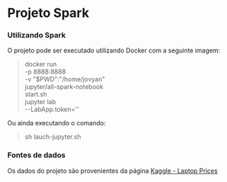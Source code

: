 # Projeto Spark

### Utilizando Spark
O projeto pode ser executado utilizando Docker com a seguinte imagem:
> docker run \
    -p 8888:8888 \
    -v "$PWD":"/home/jovyan" \
    jupyter/all-spark-notebook \
    start.sh \
    jupyter lab \
    --LabApp.token='' 

Ou ainda executando o comando:
> sh lauch-jupyter.sh

### Fontes de dados
Os dados do projeto são provenientes da página [Kaggle - Laptop Prices](https://www.kaggle.com/ionaskel/laptop-prices)